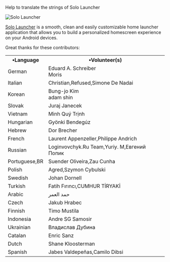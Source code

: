Help to translate the strings of Solo Launcher

![Solo Launcher](https://lh6.ggpht.com/r1K3QPtpl_34gi6ifT6k4q9WKfJ5i9ugtmSrfbwPRWKnw2k8wrEoBiRxl2seQ0aL8Q=w200)

[Solo Launcher](https://play.google.com/store/apps/details?id=home.solo.launcher.free) is a smooth, clean and easily customizable home launcher 
application that allows you to build a personalized homescreen experience on your Android devices. 



Great thanks for these contributors:

<table cellspacing='0'>
	<tr><th>•Language</th><th>•Volunteer(s)</th></tr>
	<tr><td>German</td><td>Eduard A. Schreiber<br/>Moris</td></tr>
	<tr><td>Italian</td><td>Christian,Refused,Simone De Nadai</td></tr>
    <tr><td>Korean</td><td>Bung-jo Kim<br/>adam shin</td></tr>
	<tr><td>Slovak</td><td>Juraj Janecek</td></tr>
	<tr><td>Vietnam</td><td>Minh Quý Trịnh</td></tr>
	<tr><td>Hungarian</td><td>Gyönki Bendegúz</td></tr>
	<tr><td>Hebrew</td><td>Dor Brecher</td></tr>
	<tr><td>French</td><td>Laurent Appenzeller,Philippe Andrich</td></tr>
	<tr><td>Russian</td><td>Loginvovchyk.Ru Team,Yuriy. M,Евгений Попик</td></tr>   
	<tr><td>Portuguese,BR</td><td>Suender Oliveira,Zau Cunha</td></tr>   
	<tr><td>Polish</td><td>Agred,Szymon Cybulski</td></tr> 
	<tr><td>Swedish</td><td>Johan Dornell</td></tr> 
	<tr><td>Turkish</td><td>Fatih Fırıncı,CUMHUR TİRYAKİ</td></tr> 
	<tr><td>Arabic</td><td>حمد العمر</td></tr> 
	<tr><td>Czech</td><td>Jakub Hrabec</td></tr> 
	<tr><td>Finnish</td><td>Timo Mustila</td></tr> 
	<tr><td>Indonesia</td><td>Andre SG Samosir</td></tr> 
	<tr><td>Ukrainian</td><td>Владислав Дубина</td></tr> 
	<tr><td>Catalan</td><td>Enric Sanz</td></tr> 
	<tr><td>Dutch</td><td>Shane Kloosterman</td></tr> 
	<tr><td>Spanish</td><td>Jabes Valdepeñas,Camilo Dibsi</td></tr> 
</table>
